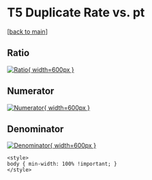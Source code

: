 # T5 Duplicate Rate vs. pt

[[back to main](./)]



## Ratio

[![Ratio](../mtv/var/T5_duplrate_pt.png){ width=600px }](../mtv/var/T5_duplrate_pt.pdf)

## Numerator

[![Numerator](../mtv/num/T5_duplrate_pt_num0.png){ width=600px }](../mtv/num/T5_duplrate_pt_num0.pdf)

## Denominator

[![Denominator](../mtv/den/T5_duplrate_pt_den.png){ width=600px }](../mtv/den/T5_duplrate_pt_den.pdf)


``` {=html}
<style>
body { min-width: 100% !important; }
</style>
```
